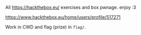 All <https://hackthebox.eu/> exercises and box pwnage. enjoy :3

<https://www.hackthebox.eu/home/users/profile/517271>

Work in CWD and flag (prize) in `flag/`.
